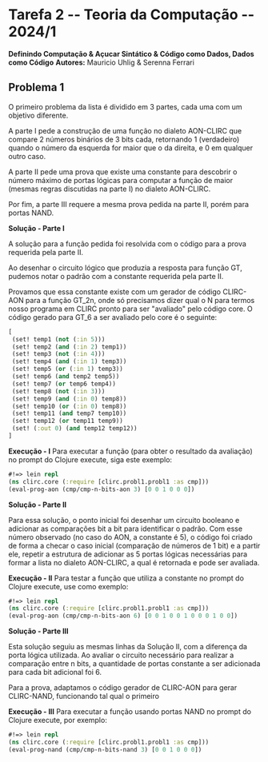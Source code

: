 # Tarefa 2 -- Teoria da Computação -- 2024/1
**Definindo Computação & Açucar Sintático & Código como Dados, Dados como Código**
**Autores:** Mauricio Uhlig & Serenna Ferrari

## Problema 1
O primeiro problema da lista é dividido em 3 partes, cada uma com um objetivo diferente.

A parte I pede a construção de uma função no dialeto AON-CLIRC que compare 2 números binários de 3 bits cada, retornando 1 (verdadeiro) quando o número
da esquerda for maior que o da direita, e 0 em qualquer outro caso.

A parte II pede uma prova que existe uma constante para descobrir o número máximo de portas lógicas para computar a função de maior (mesmas regras 
discutidas na parte I) no dialeto AON-CLIRC.

Por fim, a parte III requere a mesma prova pedida na parte II, porém para portas NAND.

**Solução - Parte I**

A solução para a função pedida foi resolvida com o código para a prova requerida pela parte II. 

Ao desenhar o circuito lógico que produzia a resposta para função GT, pudemos notar o padrão com a constante requerida pela parte II.

Provamos que essa constante existe com um gerador de código CLIRC-AON para a função GT_2n, onde só precisamos dizer qual o N para termos nosso programa em CLIRC pronto para ser "avaliado" pelo código core. O código gerado para GT_6 a ser avaliado pelo core é o seguinte:

```clojure
[
 (set! temp1 (not (:in 5)))
 (set! temp2 (and (:in 2) temp1))
 (set! temp3 (not (:in 4)))
 (set! temp4 (and (:in 1) temp3))
 (set! temp5 (or (:in 1) temp3))
 (set! temp6 (and temp2 temp5)) 
 (set! temp7 (or temp6 temp4))
 (set! temp8 (not (:in 3)))
 (set! temp9 (and (:in 0) temp8))
 (set! temp10 (or (:in 0) temp8))
 (set! temp11 (and temp7 temp10)) 
 (set! temp12 (or temp11 temp9)) 
 (set! (:out 0) (and temp12 temp12))
]
```

**Execução - I**
Para executar a função (para obter o resultado da avaliação) no prompt do Clojure execute, siga este exemplo:
```clojure
#!=> lein repl
(ns clirc.core (:require [clirc.probl1.probl1 :as cmp]))
(eval-prog-aon (cmp/cmp-n-bits-aon 3) [0 0 1 0 0 0])
```

**Solução - Parte II**

Para essa solução, o ponto inicial foi desenhar um circuito booleano e adicionar
as comparações bit a bit para identificar o padrão. Com esse número observado (no caso
do AON, a constante é 5), o código foi criado de forma a checar o caso inicial 
(comparação de números de 1 bit) e a partir ele, repetir a estrutura de adicionar as 5 portas
lógicas necessárias para formar a lista no dialeto AON-CLIRC, a qual é retornada e pode ser
avaliada.

**Execução - II**
Para testar a função que utiliza a constante no prompt do Clojure execute, use como exemplo:
```clojure
#!=> lein repl
(ns clirc.core (:require [clirc.probl1.probl1 :as cmp]))
(eval-prog-aon (cmp/cmp-n-bits-aon 6) [0 0 1 0 0 1 0 0 0 1 0 0])
```


**Solução - Parte III**

Esta solução seguiu as mesmas linhas da Solução II, com a diferença da porta lógica utilizada.
Ao avaliar o circuito necessário para realizar a comparação entre n bits, a quantidade de portas
constante a ser adicionada para cada bit adicional foi 6.

Para a prova, adaptamos o código gerador de CLIRC-AON para gerar CLIRC-NAND, funcionando tal qual
o primeiro

**Execução - III**
Para executar a função usando portas NAND no prompt do Clojure execute, por exemplo:
```clojure
#!=> lein repl
(ns clirc.core (:require [clirc.probl1.probl1 :as cmp]))
(eval-prog-nand (cmp/cmp-n-bits-nand 3) [0 0 1 0 0 0])
```